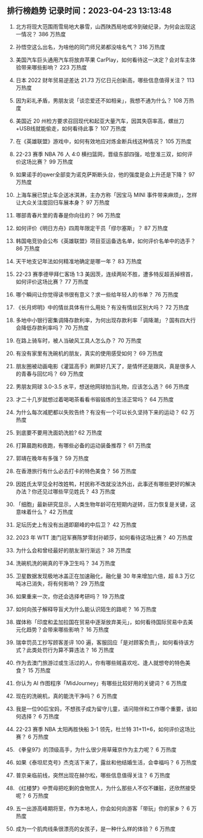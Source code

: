 
## 排行榜趋势 记录时间：2023-04-23 13:13:48
  
  1. 北方将现大范围雨雪局地大暴雪，山西陕西局地或冷到破纪录，为何会出现这一情况？ 386 万热度
    
  2. 孙悟空这么出名，为啥他的同门师兄弟都没啥名气？ 316 万热度
    
  3. 美国汽车巨头通用汽车将放弃苹果 CarPlay，如何看待这一决定？会对车主体验带来哪些影响？ 223 万热度
    
  4. 日本 2022 财年贸易逆差达 21.73 万亿日元创新高，哪些信息值得关注？ 113 万热度
    
  5. 因为彩礼矛盾，男朋友说「谈恋爱还不如相亲」，我想不通为什么？ 108 万热度
    
  6. 美国近 20 州检方要求召回现代和起亚大量汽车，因其失窃率高，螺丝刀+USB线就能偷走，如何看待此事？ 107 万热度
    
  7. 在《英雄联盟》游戏中，如何有效地应对炼金断兵线这种情况？ 105 万热度
    
  8. 22-23 赛季 NBA 76 人 4:0 横扫篮网，晋级东部四强，哈登准三双，如何评价这场比赛？ 99 万热度
    
  9. 如果诺手的qwer全部变为诺克萨斯断头台，他的强度是会上升还是下降？ 97 万热度
    
  10. 上海车展已禁止车企送冰淇淋，主办方称「因宝马 MINI 事件带来麻烦」，怎样让大众关注度回归车展本身？ 97 万热度
    
  11. 哪部青春片里的青春是你向往的？ 96 万热度
    
  12. 如何评价《明日方舟》四周年限定干员「缪尔塞斯」？ 87 万热度
    
  13. 韩国电竞协会公布《英雄联盟》项目亚运备选名单，如何评价名单中的选手？ 86 万热度
    
  14. 天干地支记年法如何精准地确定是哪一年？ 83 万热度
    
  15. 22-23 赛季德甲拜仁客场 1:3 美因茨，连续两轮不胜，遭多特反超丢掉榜首，如何评价这场比赛？ 77 万热度
    
  16. 哪个瞬间让你觉得读书很有意义？求一些给年轻人的书单？ 76 万热度
    
  17. 《长月烬明》中的情丝具体有什么用处？有没有情丝区别大吗？ 72 万热度
    
  18. 多地中小银行密集调降存款利率，为何出现存款利率「调降潮」？国有四大行会降低存款利率吗？ 70 万热度
    
  19. 在路上骑车时，被人当破风工具人怎么办？ 70 万热度
    
  20. 有没有家里有洗碗机的朋友，真实的使用感受如何？ 69 万热度
    
  21. 朋友圈被动画电影《灌篮高手》刷屏好几天了，是情怀还是跟风，真是很多人的青春与回忆吗？ 69 万热度
    
  22. 男朋友网球 3.0-3.5 水平，想送他网球拍当礼物，应该怎么选？ 66 万热度
    
  23. 才二十几岁就想过着喝喝茶看看书锻锻炼的生活正常吗？ 64 万热度
    
  24. 为什么每次减肥都以失败告终？有没有一个可以长久坚持下来的运动？ 62 万热度
    
  25. 到底要不要用洗面奶洗脸? 62 万热度
    
  26. 打算晨跑和夜跑，有哪些必备的运动装备推荐？ 61 万热度
    
  27. 郭靖在晚年有多强？ 59 万热度
    
  28. 在香港旅行有什么必去打卡的特色美食？ 56 万热度
    
  29. 因姓氏太罕见全村改姓鸭，村民称不改就没法外出，此事还有哪些更好的解决办法？你还见过哪些罕见姓氏？ 43 万热度
    
  30. 「细胞」最新研究显示，人类生物年龄可在短期内逆转，压力恢复是关键，这意味着什么？ 42 万热度
    
  31. 足坛历史上有没有出道即巅峰的中后卫？ 42 万热度
    
  32. 2023 年 WTT 澳门冠军赛陈梦零封孙颖莎，如何看待这场比赛？ 40 万热度
    
  33. 为什么会和曾经最好的朋友渐行渐远？ 38 万热度
    
  34. 洗碗机洗的碗真的干净卫生吗？ 34 万热度
    
  35. 卫星数据发现极地冰盖正在加速融化，融化量 30 年来增加六倍，超 8.3 万亿吨冰已消失，将有何影响？ 29 万热度
    
  36. 如果重来一次，你还会选择考研吗？ 19 万热度
    
  37. 如何向孩子解释导盲犬为什么能认识陌生的路呢？ 16 万热度
    
  38. 媒体称「印度和孟加拉国在贸易中逐渐放弃美元」，如何看待国际贸易中去美元化趋势？会带来哪些影响？ 16 万热度
    
  39. 瑞幸罚员工抄写顾客差评 100 遍，客服回应「是对顾客负责」，如何看待该方式？此类处罚行为算不算违法？ 16 万热度
    
  40. 作为去澳门旅游过或生活过的人，你有哪些贼喜欢吃、逢人就想夸的特色美食？ 15 万热度
    
  41. 你认为 AI 作图程序「MidJourney」有哪些比较好用的关键词？ 6 万热度
    
  42. 现在的洗碗机，真的能洗干净吗？ 6 万热度
    
  43. 我是一位90后宝妈，不想孩子成为留守儿童，请问陪伴和工作哪个重要，该如何选择？ 6 万热度
    
  44. 22-23 赛季 NBA 太阳再胜快船 3-1 领先，杜兰特 31+11+6，如何评价这场比赛？ 6 万热度
    
  45. 《拳皇97》的顶级高手，为什么很少用草薙京作为主力呢？ 6 万热度
    
  46. 如果《泰坦尼克号》杰克活下来了，露丝和他结婚生活，会幸福吗？ 6 万热度
    
  47. 普京亲临前线，突然出现在赫尔松，哪些信息值得关注？ 6 万热度
    
  48. 《红楼梦》中贾母把吃剩的食物赏人，为什么那些人不仅不嫌脏，还欣然接受呢？ 6 万热度
    
  49. 五一出游高峰期将至，作为本地人，你会如何向游客「带玩」你的家乡？ 6 万热度
    
  50. 成为一个肌肉线条很漂亮的女孩子，是一种什么样的体验？ 6 万热度
    